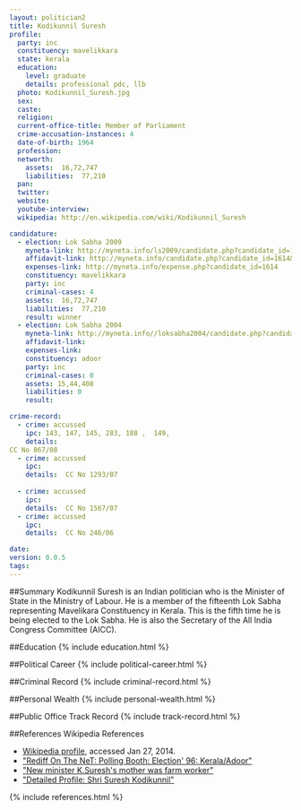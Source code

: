 ```yaml
---
layout: politician2
title: Kodikunnil Suresh
profile: 
  party: inc
  constituency: mavelikkara
  state: kerala
  education: 
    level: graduate
    details: professional pdc, llb
  photo: Kodikunnil_Suresh.jpg
  sex: 
  caste: 
  religion: 
  current-office-title: Member of Parliament
  crime-accusation-instances: 4
  date-of-birth: 1964
  profession: 
  networth: 
    assets:  16,72,747
    liabilities:  77,210
  pan: 
  twitter: 
  website: 
  youtube-interview: 
  wikipedia: http://en.wikipedia.com/wiki/Kodikunnil_Suresh

candidature: 
  - election: Lok Sabha 2009
    myneta-link: http://myneta.info/ls2009/candidate.php?candidate_id=1614
    affidavit-link: http://myneta.info/candidate.php?candidate_id=1614&scan=original
    expenses-link: http://myneta.info/expense.php?candidate_id=1614
    constituency: mavelikkara 
    party: inc
    criminal-cases: 4
    assets:  16,72,747
    liabilities:  77,210
    result: winner 
  - election: Lok Sabha 2004
    myneta-link: http://myneta.info//loksabha2004/candidate.php?candidate_id=1814
    affidavit-link: 
    expenses-link: 
    constituency: adoor 
    party: inc
    criminal-cases: 0
    assets: 15,44,408
    liabilities: 0
    result:  

crime-record: 
  - crime: accussed
    ipc: 143, 147, 145, 283, 188 ,  149,
    details:  
CC No 867/08  
  - crime: accussed
    ipc: 
    details:  CC No 1293/07
  
  - crime: accussed
    ipc: 
    details:  CC No 1567/07  
  - crime: accussed
    ipc: 
    details:  CC No 246/06  

date: 
version: 0.0.5
tags: 
---
```

##Summary
Kodikunnil Suresh is an Indian politician who is the Minister of State in the Ministry of Labour. He is a member of the fifteenth Lok Sabha representing Mavelikara Constituency in Kerala. This is the fifth time he is being elected to the Lok Sabha. He is also the Secretary of the All India Congress Committee (AICC).




##Education
{% include education.html %}


##Political Career
{% include political-career.html %}


##Criminal Record
{% include criminal-record.html %}


##Personal Wealth
{% include personal-wealth.html %}


##Public Office Track Record
{% include track-record.html %}


##References
Wikipedia References
- [Wikipedia profile]({{page.profile.wikipedia}}), accessed Jan 27, 2014.
- ["Rediff On The NeT: Polling Booth: Election' 96: Kerala/Adoor"][wiki1]
- ["New minister K.Suresh's mother was farm worker"][wiki2]
- ["Detailed Profile: Shri Suresh Kodikunnil"][wiki3]

[wiki1]: http://www.rediff.com/news/1998/feb/kerala17.htm
[wiki2]: http://in.news.yahoo.com/minister-k-sureshs-mother-farm-worker-073409603.html
[wiki3]: http://india.gov.in/govt/loksabhampbiodata.php?mpcode=477


{% include references.html %}